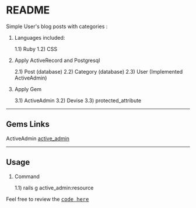 # README

Simple User's blog posts with categories : 

1) Languages included:

	1.1) Ruby 
	1.2) CSS


2) Apply ActiveRecord and Postgresql 

	2.1) Post (database)
	2.2) Category (database)
	2.3) User (Implemented ActiveAdmin)

3) Apply Gem 

	3.1) ActiveAdmin 
	3.2) Devise
	3.3) protected_attribute


---

## Gems Links 
ActiveAdmin [active_admin](https://github.com/activeadmin/activeadmin)

---

## Usage

1) Command 

	1.1) rails g active_admin:resource <Model>

Feel free to review the <tt>[code here](https://github.com/yclim95/user_category_post_blog)</tt> 
